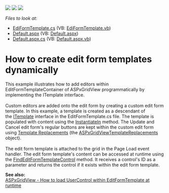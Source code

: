 <!-- default badges list -->
![](https://img.shields.io/endpoint?url=https://codecentral.devexpress.com/api/v1/VersionRange/128538784/13.1.4%2B)
[![](https://img.shields.io/badge/Open_in_DevExpress_Support_Center-FF7200?style=flat-square&logo=DevExpress&logoColor=white)](https://supportcenter.devexpress.com/ticket/details/E986)
[![](https://img.shields.io/badge/📖_How_to_use_DevExpress_Examples-e9f6fc?style=flat-square)](https://docs.devexpress.com/GeneralInformation/403183)
<!-- default badges end -->
<!-- default file list -->
*Files to look at*:

* [EdiFormTemplate.cs](./CS/WebSite/App_Code/EdiFormTemplate.cs) (VB: [EdiFormTemplate.vb](./VB/WebSite/App_Code/EdiFormTemplate.vb))
* [Default.aspx](./CS/WebSite/Default.aspx) (VB: [Default.aspx](./VB/WebSite/Default.aspx))
* [Default.aspx.cs](./CS/WebSite/Default.aspx.cs) (VB: [Default.aspx.vb](./VB/WebSite/Default.aspx.vb))
<!-- default file list end -->
# How to create edit form templates dynamically


<p>This example illustrates how to add editors within EditFormTemplateContainer of ASPxGridView programmatically by implementing the ITemplate interface.<br> <br>Custom editors are added onto the edit form by creating a custom edit form template. In this example, a template is created as a descendant of the <a href="https://msdn.microsoft.com/en-gb/en-en/library/system.web.ui.itemplate.aspx">ITemplate</a> interface in the EditFormTemplate.cs file. The template is populated with content using the <a href="https://msdn.microsoft.com/en-gb/en-en/library/system.web.ui.itemplate.instantiatein(v=vs.110).aspx">InstantiateIn</a> method. The Update and Cancel edit form's regular buttons are kept within the custom edit form using <a href="https://documentation.devexpress.com/AspNet/9324/ASP-NET-WebForms-Controls/Grid-View/Concepts/Templates/Template-Replacements">Template Replacements</a> (the <a href="https://documentation.devexpress.com/AspNet/DevExpress.Web.ASPxGridViewTemplateReplacement.class">ASPxGridViewTemplateReplacements</a> object). <br> <br>The edit form template is attached to the grid in the Page Load event handler. The edit form template's content can be accessed at runtime using the <a href="https://documentation.devexpress.com/AspNet/DevExpress.Web.ASPxGridView.FindEditFormTemplateControl.method">FindEditFormTemplateControl</a> method. It receives a control's ID as a parameter and returns the control if it exists within the edit form template.</p>
<p><strong>See also:</strong><br> <a href="https://www.devexpress.com/Support/Center/p/E3735">ASPxGridView - How to load UserControl within EditFormTemplate at runtime </a></p>

<br/>


